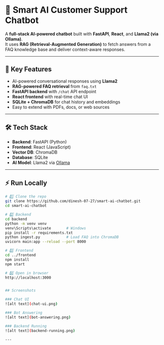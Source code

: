 # 🤖 Smart AI Customer Support Chatbot

A **full-stack AI-powered chatbot** built with **FastAPI**, **React**, and **Llama2 (via Ollama)**.  
It uses **RAG (Retrieval-Augmented Generation)** to fetch answers from a FAQ knowledge base and deliver context-aware responses.

---

## 🚀 Key Features
- AI-powered conversational responses using **Llama2**
- **RAG-powered FAQ retrieval** from `faq.txt`
- **FastAPI backend** with `/chat` API endpoint
- **React frontend** with real-time chat UI
- **SQLite + ChromaDB** for chat history and embeddings
- Easy to extend with PDFs, docs, or web sources

---

## 🛠 Tech Stack
- **Backend**: FastAPI (Python)
- **Frontend**: React (JavaScript)
- **Vector DB**: ChromaDB
- **Database**: SQLite
- **AI Model**: Llama2 via [Ollama](https://ollama.ai)

---

## ⚡ Run Locally

```bash
# 1️⃣ Clone the repo
git clone https://github.com/dinesh-07-27/smart-ai-chatbot.git
cd smart-ai-chatbot

# 2️⃣ Backend
cd backend
python -m venv venv
venv\Scripts\activate       # Windows
pip install -r requirements.txt
python ingest.py            # Load FAQ into ChromaDB
uvicorn main:app --reload --port 8000

# 3️⃣ Frontend
cd ../frontend
npm install
npm start

# 4️⃣ Open in browser
http://localhost:3000


## Screenshots

### Chat UI
![alt text](chat-ui.png)

### Bot Answering
![alt text](bot-answering.png)

### Backend Running
![alt text](backend-running.png)

---
